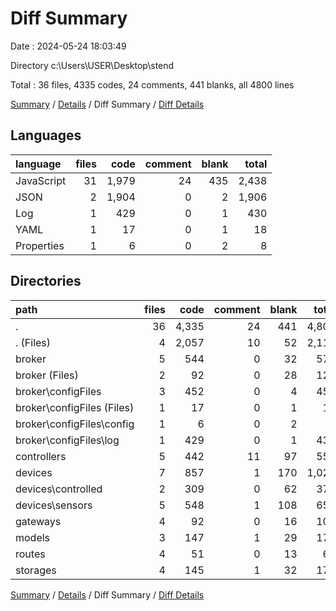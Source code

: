# Diff Summary

Date : 2024-05-24 18:03:49

Directory c:\\Users\\USER\\Desktop\\stend

Total : 36 files,  4335 codes, 24 comments, 441 blanks, all 4800 lines

[Summary](results.md) / [Details](details.md) / Diff Summary / [Diff Details](diff-details.md)

## Languages
| language | files | code | comment | blank | total |
| :--- | ---: | ---: | ---: | ---: | ---: |
| JavaScript | 31 | 1,979 | 24 | 435 | 2,438 |
| JSON | 2 | 1,904 | 0 | 2 | 1,906 |
| Log | 1 | 429 | 0 | 1 | 430 |
| YAML | 1 | 17 | 0 | 1 | 18 |
| Properties | 1 | 6 | 0 | 2 | 8 |

## Directories
| path | files | code | comment | blank | total |
| :--- | ---: | ---: | ---: | ---: | ---: |
| . | 36 | 4,335 | 24 | 441 | 4,800 |
| . (Files) | 4 | 2,057 | 10 | 52 | 2,119 |
| broker | 5 | 544 | 0 | 32 | 576 |
| broker (Files) | 2 | 92 | 0 | 28 | 120 |
| broker\\configFiles | 3 | 452 | 0 | 4 | 456 |
| broker\\configFiles (Files) | 1 | 17 | 0 | 1 | 18 |
| broker\\configFiles\\config | 1 | 6 | 0 | 2 | 8 |
| broker\\configFiles\\log | 1 | 429 | 0 | 1 | 430 |
| controllers | 5 | 442 | 11 | 97 | 550 |
| devices | 7 | 857 | 1 | 170 | 1,028 |
| devices\\controlled | 2 | 309 | 0 | 62 | 371 |
| devices\\sensors | 5 | 548 | 1 | 108 | 657 |
| gateways | 4 | 92 | 0 | 16 | 108 |
| models | 3 | 147 | 1 | 29 | 177 |
| routes | 4 | 51 | 0 | 13 | 64 |
| storages | 4 | 145 | 1 | 32 | 178 |

[Summary](results.md) / [Details](details.md) / Diff Summary / [Diff Details](diff-details.md)